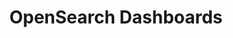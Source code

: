 ---
role: ui
title: OpenSearch Dashboards
artifact_id: opensearch-dashboards
architecture: arm64
platform: linux
type: rpm
artifact_url: https://artifacts.opensearch.org/releases/bundle/opensearch-dashboards/2.15.0/opensearch-dashboards-2.15.0-linux-arm64.rpm
version: 2.15.0
category: opensearch-dashboards
slug: opensearch-dashboards-2.15.0-linux-arm64-rpm
signature: https://artifacts.opensearch.org/releases/bundle/opensearch-dashboards/2.15.0/opensearch-dashboards-2.15.0-linux-arm64.rpm.sig
guide: https://opensearch.org/docs/latest/opensearch/install/rpm
---